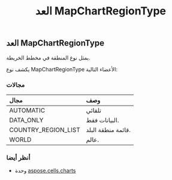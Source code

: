 ﻿---
title: العد MapChartRegionType
second_title: Aspose.Cells for Python via .NET API المراجع
description:
type: docs
weight: 570
url: /ar/python-net/aspose.cells.charts/mapchartregiontype/
is_root: false
---
##  العد MapChartRegionType
يمثل نوع المنطقة في مخطط الخريطة.



يكشف نوع MapChartRegionType الأعضاء التالية:

###  مجالات
| مجال| وصف|
| :- | :- |
| AUTOMATIC | تلقائي|
| DATA_ONLY | البيانات فقط.|
| COUNTRY_REGION_LIST | قائمة منطقة البلد.|
| WORLD | عالم.|



###  أنظر أيضا
* وحدة [aspose.cells.charts](..)
